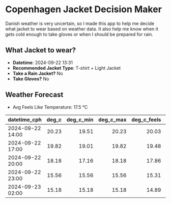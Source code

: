 
# Copenhagen Jacket Decision Maker

Danish weather is very uncertain, so I made this app to help me decide what jacket to wear based on weather data. 
It also help me know when it gets cold enough to take gloves or when I should be prepared for rain.

## What Jacket to wear?

- **Datetime**: 2024-09-22 13:31
- **Recommended Jacket Type**: T-shirt + Light Jacket
- **Take a Rain Jacket?** No
- **Take Gloves?** No

## Weather Forecast
- Avg Feels Like Temperature: 17.5 °C

| datetime_cph     |   deg_c |   deg_c_min |   deg_c_max |   deg_c_feels | weather   | wind   | rain   |
|:-----------------|--------:|------------:|------------:|--------------:|:----------|:-------|:-------|
| 2024-09-22 14:00 |   20.23 |       19.51 |       20.23 |         20.03 | Clouds    | Low    | None   |
| 2024-09-22 17:00 |   19.82 |       19.01 |       19.82 |         19.48 | Clouds    | Low    | None   |
| 2024-09-22 20:00 |   18.18 |       17.16 |       18.18 |         17.86 | Clouds    | Low    | None   |
| 2024-09-22 23:00 |   15.56 |       15.56 |       15.56 |         15.31 | Clear     | Low    | None   |
| 2024-09-23 02:00 |   15.18 |       15.18 |       15.18 |         14.89 | Clear     | Low    | None   |
        